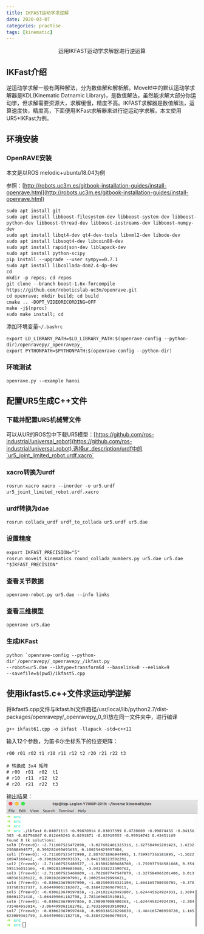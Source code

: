 ```yaml
---
title: IKFAST运动学求逆解
date: 2020-03-07
categories: practise
tags: [kinematic]
---
```


<center>运用IKFAST运动学求解器进行逆运算</center>

<!-- more -->


## IKFast介绍

逆运动学求解一般有两种解法，分为数值解和解析解。MoveIt!中的默认运动学求解器是KDL(Kinematic Datnamic Library)，是数值解法，虽然能求解大部分你运动学，但求解需要资源大，求解缓慢，精度不高。IKFAST求解器是数值解法，运算速度快，精度高，下面便用IKFast求解器来进行逆运动学求解，本文使用UR5+IKFast为例。

## 环境安装

### OpenRAVE安装

本文是以ROS melodic+ubuntu18.04为例

参照：[http://robots.uc3m.es/gitbook-installation-guides/install-openrave.html](http://robots.uc3m.es/gitbook-installation-guides/install-openrave.html)

```
sudo apt install git
sudo apt install libboost-filesystem-dev libboost-system-dev libboost-python-dev libboost-thread-dev libboost-iostreams-dev libboost-numpy-dev
sudo apt install libqt4-dev qt4-dev-tools libxml2-dev libode-dev
sudo apt install libsoqt4-dev libcoin80-dev
sudo apt install rapidjson-dev liblapack-dev
sudo apt install python-scipy  
pip install --upgrade --user sympy==0.7.1 
sudo apt install libcollada-dom2.4-dp-dev  
cd 
mkdir -p repos; cd repos 
git clone --branch boost-1.6x-forcompile https://github.com/roboticslab-uc3m/openrave.git 
cd openrave; mkdir build; cd build
cmake .. -DOPT_VIDEORECORDING=OFF  
make -j$(nproc)
sudo make install; cd  
```

添加环境变量`~/.bashrc`

```
export LD_LIBRARY_PATH=$LD_LIBRARY_PATH:$(openrave-config --python-dir)/openravepy/_openravepy_
export PYTHONPATH=$PYTHONPATH:$(openrave-config --python-dir)
```

### 环境测试

```
openrave.py --example hanoi
```

## 配置UR5生成C++文件

### 下载并配置UR5机械臂文件

可以从UR的ROS包中下载UR5模型：[https://github.com/ros-industrial/universal_robot](https://github.com/ros-industrial/universal_robot),选择ur_description/urdf中的`ur5_joint_limited_robot.urdf.xacro`

### xacro转换为urdf

```
rosrun xacro xacro --inorder -o ur5.urdf ur5_joint_limited_robot.urdf.xacro
```

### urdf转换为dae

```
rosrun collada_urdf urdf_to_collada ur5.urdf ur5.dae
```

### 设置精度

```
export IKFAST_PRECISION="5"
rosrun moveit_kinematics round_collada_numbers.py ur5.dae ur5.dae "$IKFAST_PRECISION"
```
### 查看关节数据

```
openrave-robot.py ur5.dae --info links
```

### 查看三维模型

```
openrave ur5.dae
```

### 生成IKFast

```
python `openrave-config --python-dir`/openravepy/_openravepy_/ikfast.py
--robot=ur5.dae --iktype=transform6d --baselink=0 --eelink=9 
--savefile=$(pwd)/ikfast5.cpp
```

## 使用ikfast5.c++文件求运动学逆解

将ikfast5.cpp文件与ikfast.h(文件路径/usr/local/lib/python2.7/dist-packages/openravepy/_openravepy_0_9)放在同一文件夹中，进行编译

```
g++ ikfast61.cpp -o ikfast -llapack -std=c++11
```

输入12个参数，为笛卡尔坐标系下的位姿矩阵：

```
r00 r01 r02 t1 r10 r11 r12 t2 r20 r21 r22 t3

# 转换成 3x4 矩阵
# r00  r01  r02  t1
# r10  r11  r12  t2
# r20  r21  r22  t3
```

输出结果：
![](https://raw.githubusercontent.com/PigGeorge13/PigGeorge13.github.io/master/assets/images/Screenshot%20from%202020-03-01%2020-58-47.png)
